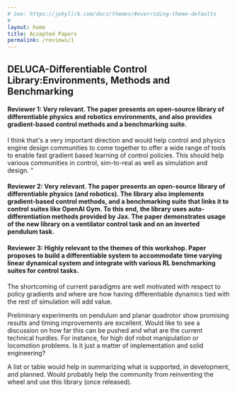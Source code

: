 ```yaml
---
# See: https://jekyllrb.com/docs/themes/#overriding-theme-defaults
#
layout: home
title: Accepted Papers
permalink: /reviews/1
---
```


## DELUCA-Differentiable Control Library:Environments, Methods and Benchmarking

#### Reviewer 1: Very relevant. The paper presents on open-source library of differentiable physics and robotics environments, and also provides gradient-based control methods and a benchmarking suite. 

I think that's a very important direction and would help control and physics engine design communities to come together to offer a wide range of tools to enable fast gradient based learning of control policies. This should help various communities in control, sim-to-real as well as simulation and design. "

#### Reviewer 2: Very relevant. The paper presents an open-source library of differentiable physics (and robotics). The library also implements gradient-based control methods, and a benchmarking suite that links it to control suites like OpenAI Gym. To this end, the library uses auto-differentiation methods provided by Jax. The paper demonstrates usage of the new library on a ventilator control task and on an inverted pendulum task.

#### Reviewer 3: Highly relevant to the themes of this workshop. Paper proposes to build a differentiable system to accommodate time varying linear dynamical system and integrate with various RL benchmarking suites for control  tasks.

The shortcoming of current paradigms are well motivated with respect to policy gradients and where are how having differentiable dynamics tied with the rest of simulation will add value.

Preliminary experiments on pendulum and planar quadrotor show promising results and timing improvements are excellent. Would like to see a discussion on how far this can be pushed and what are the current technical hurdles. For instance, for high dof robot manipulation or locomotion problems. Is it just a matter of implementation and solid engineering?

A list or table would help in summarizing what is supported, in development, and planned. Would probably help the community from reinventing the wheel and use this library (once released).